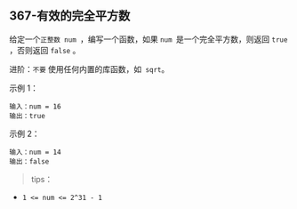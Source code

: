 ## 367-有效的完全平方数
给定一个`正整数 num `，编写一个函数，如果 `num `是一个完全平方数，则返回 `true` ，否则返回 `false` 。

进阶：`不要` 使用任何内置的库函数，如`  sqrt `。

 

示例 1：
```
输入：num = 16
输出：true
```
示例 2：
```
输入：num = 14
输出：false
```

>tips：
+ `1 <= num <= 2^31 - 1`
